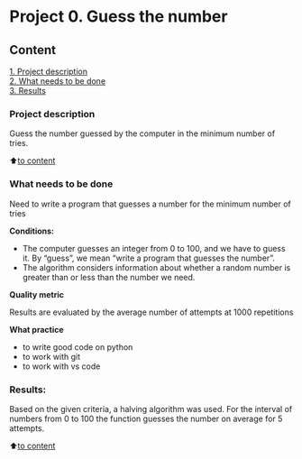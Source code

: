 # Project 0. Guess the number

## Content  
[1. Project description](.README.md#Project-description)  
[2. What needs to be done](.README.md#What-needs-to-be-done)  
[3. Results](.README.md#Results)    

### Project description   
Guess the number guessed by the computer in the minimum number of tries.

:arrow_up:[to content](.README.md#Content)


### What needs to be done    
Need to write a program that guesses a number for the minimum number of tries

**Conditions:**  
- The computer guesses an integer from 0 to 100, and we have to guess it. By “guess”, we mean “write a program that guesses the number”.
- The algorithm considers information about whether a random number is greater than or less than the number we need.

**Quality metric**
  
Results are evaluated by the average number of attempts at 1000 repetitions

**What practice**     
- to write good code on python
- to work with git
- to work with vs code


### Results:  
Based on the given criteria, a halving algorithm was used. For the interval of numbers from 0 to 100 the function guesses the number on average for 5 attempts.

:arrow_up:[to content](.README.md#Content)
